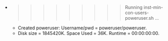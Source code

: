 * >>>>>>>>> Running inst-min-con-users-poweruser.sh ...
  * Created poweruser: Username/pwd = poweruser/poweruser.
  * Disk size = 1845420K. Space Used = 36K. Runtime = 00:00:00:00.
